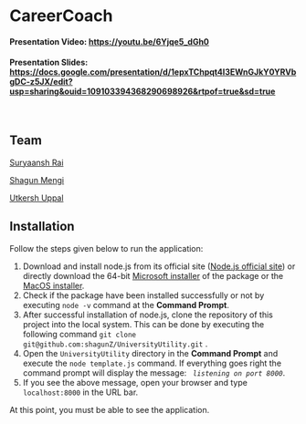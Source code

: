 # CareerCoach
#### Presentation Video: https://youtu.be/6Yjqe5_dGh0
#### Presentation Slides: https://docs.google.com/presentation/d/1epxTChpqt4I3EWnGJkY0YRVbgDC-z5JX/edit?usp=sharing&ouid=109103394368290698926&rtpof=true&sd=true
<br>

## Team
[Suryaansh Rai](https://www.linkedin.com/in/suryaansh-rai)

[Shagun Mengi]( https://www.linkedin.com/in/shagun-mengi-6b3bb621b)

[Utkersh Uppal](https://www.linkedin.com/in/utkersh-uppal-2840b0229)

## Installation
Follow the steps given below to run the application:

1. Download and install node.js from its official site ([Node.js official site](https://nodejs.org/en/download/))
or directly download the 64-bit [Microsoft installer](https://nodejs.org/dist/v18.12.1/node-v18.12.1-x64.msi) of the package or the [MacOS installer](https://nodejs.org/dist/v18.12.1/node-v18.12.1.pkg).
2. Check if the package have been installed successfully or not by executing `node -v` command at the __Command Prompt__.
3. After successful installation of node.js, clone the repository of this project into the local system. This can be done by executing the following command `git clone git@github.com:shagunZ/UniversityUtility.git` .
4. Open the `UniversityUtility` directory in the __Command Prompt__ and execute the `node template.js` command. If everything goes right the command prompt will display the message: *` listening on port 8000`*.
5. If you see the above message, open your browser and type `localhost:8000` in the URL bar.

At this point, you must be able to see the application.

